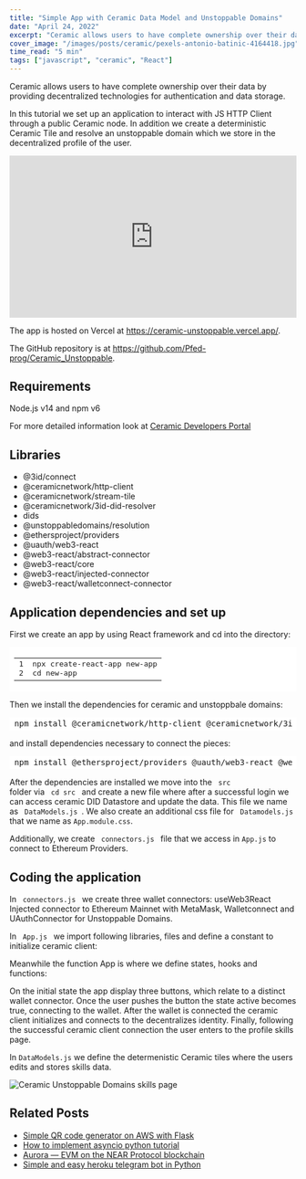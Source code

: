 ```yaml
---
title: "Simple App with Ceramic Data Model and Unstoppable Domains"
date: "April 24, 2022"
excerpt: "Ceramic allows users to have complete ownership over their data by providing decentralized technologies for authentication and data storage."
cover_image: "/images/posts/ceramic/pexels-antonio-batinic-4164418.jpg"
time_read: "5 min"
tags: ["javascript", "ceramic", "React"]
---
```


Ceramic allows users to have complete ownership over their data by providing decentralized technologies for authentication and data storage.

In this tutorial we set up an application to interact with JS HTTP Client through a public Ceramic node. In addition we create a deterministic Ceramic Tile and resolve an unstoppable domain which we store in the decentralized profile of the user.

<div style="position: relative; padding-bottom: 56.25%;">
<iframe style="border: 1; top: 0; left: 0; width: 100%; height: 100%; position: absolute;" src="https://www.youtube.com/embed/IVo6tN8BpOY?autoplay=1&mute=1" title="YouTube video player" frameborder="0" allow="accelerometer; autoplay; clipboard-write; encrypted-media; gyroscope; picture-in-picture" allowfullscreen></iframe>
</div>

The app is hosted on Vercel at https://ceramic-unstoppable.vercel.app/.

The GitHub repository is at https://github.com/Pfed-prog/Ceramic_Unstoppable.

## Requirements

Node.js v14 and npm v6

For more detailed information look at [Ceramic Developers Portal](https://developers.ceramic.network/build/javascript/http/)

## Libraries

- @3id/connect
- @ceramicnetwork/http-client
- @ceramicnetwork/stream-tile
- @ceramicnetwork/3id-did-resolver
- dids
- @unstoppabledomains/resolution
- @ethersproject/providers
- @uauth/web3-react
- @web3-react/abstract-connector
- @web3-react/core
- @web3-react/injected-connector
- @web3-react/walletconnect-connector

## Application dependencies and set up

First we create an app by using React framework and cd into the directory:

<div style="background: #ffffff; overflow:auto;width:auto;border-width:.1em .1em .1em .8em;padding:.2em .6em;"><table><tr><td><pre style="margin: 0; line-height: 125%">1
2</pre></td><td><pre style="margin: 0; line-height: 125%">npx create-react-app new-app
cd new-app
</pre></td></tr></table></div>

Then we install the dependencies for ceramic and unstoppbale domains:

<div style="background: #ffffff; overflow:auto;width:auto;border-width:.1em .1em .1em .8em;padding:.2em .6em;"><pre style="margin: 0; line-height: 125%">npm install @ceramicnetwork/http-client @ceramicnetwork/3id-did-resolver dids @3id/connect @ceramicnetwork/stream-tile @unstoppabledomains/resolution
</pre></div>

and install dependencies necessary to connect the pieces:

<div style="background: #ffffff; overflow:auto;width:auto;border-width:.1em .1em .1em .8em;padding:.2em .6em;"><pre style="margin: 0; line-height: 125%">npm install @ethersproject/providers @uauth/web3-react @web3-react/abstract-connector @web3-react/core @web3-react/injected-connector @web3-react/walletconnect-connector
</pre></div>

After the dependencies are installed we move into the <code> src </code> folder via <code> cd src </code> and create a new file where after a successful login we can access ceramic DID Datastore and update the data. This file we name as <code> DataModels.js </code>. We also create an additional css file for <code> Datamodels.js </code> that we name as <code>App.module.css</code>.

Additionally, we create <code> connectors.js </code> file that we access in <code>App.js</code> to connect to Ethereum Providers.

## Coding the application

In <code> connectors.js </code> we create three wallet connectors: useWeb3React Injected connector to Ethereum Mainnet with MetaMask, Walletconnect and UAuthConnector for Unstoppable Domains.

<script src="https://emgithub.com/embed.js?target=https%3A%2F%2Fgithub.com%2FPfed-prog%2FCeramic_Unstoppable%2Fblob%2Fmain%2FUnstoppable_Ceramic%2Fsrc%2Fconnectors.js&style=github&showBorder=on&showLineNumbers=on&showFileMeta=on&showCopy=on"></script>

In <code> App.js </code> we import following libraries, files and define a constant to initialize ceramic client:

<script src="https://emgithub.com/embed.js?target=https%3A%2F%2Fgithub.com%2FPfed-prog%2FCeramic_Unstoppable%2Fblob%2Fmain%2FUnstoppable_Ceramic%2Fsrc%2FApp.js%23L1-L13&style=github&showBorder=on&showLineNumbers=on&showFileMeta=on&showCopy=on"></script>

Meanwhile the function App is where we define states, hooks and functions:

<script src="https://emgithub.com/embed.js?target=https%3A%2F%2Fgithub.com%2FPfed-prog%2FCeramic_Unstoppable%2Fblob%2Fmain%2FUnstoppable_Ceramic%2Fsrc%2FApp.js%23L15-L140&style=github&showBorder=on&showLineNumbers=on&showFileMeta=on&showCopy=on"></script>

On the initial state the app display three buttons, which relate to a distinct wallet connector. Once the user pushes the button the state active becomes true, connecting to the wallet. After the wallet is connected the ceramic client initializes and connects to the decentralizes identity. Finally, following the successful ceramic client connection the user enters to the profile skills page.

In <code>DataModels.js</code> we define the determenistic Ceramic tiles where the users edits and stores skills data.

<script src="https://emgithub.com/embed.js?target=https%3A%2F%2Fgithub.com%2FPfed-prog%2FCeramic_Unstoppable%2Fblob%2Fmain%2FUnstoppable_Ceramic%2Fsrc%2FDataModels.js&style=github&showBorder=on&showLineNumbers=on&showFileMeta=on&showCopy=on"></script>

![Ceramic Unstoppable Domains skills page](/images/posts/ceramic/qyg4dep.jpg)

## Related Posts

- [Simple QR code generator on AWS with Flask](https://dspyt.com/simple-qr-code-generator-on-aws-with-flask)
- [How to implement asyncio python tutorial](https://dspyt.com/simple-asynchronous-python-webscraper-tutorial)
- [Aurora — EVM on the NEAR Protocol blockchain](https://dspyt.com/aurora-near-protocol-evm)
- [Simple and easy heroku telegram bot in Python](https://dspyt.com/simple-telegram-bot-in-python-hosted-easily-on-heroku)
